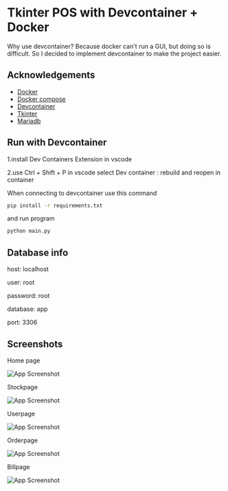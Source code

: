 
# Tkinter POS with Devcontainer + Docker 
Why use devcontainer? Because docker can't run a GUI, but doing so is difficult. So I decided to implement devcontainer to make the project easier.




## Acknowledgements
 - [Docker](https://docs.docker.com/)
 - [Docker compose](https://docs.docker.com/compose/)
 - [Devcontainer](https://code.visualstudio.com/docs/devcontainers/containers)
 - [Tkinter](https://docs.python.org/3.8/library/tkinter.html)
 - [Mariadb](https://mariadb.com/kb/en/mariadb-1040-release-notes/)

 
 






## Run with Devcontainer

1.install Dev Containers Extension in vscode

2.use Ctrl + Shift + P in vscode  select 
Dev container : rebuild and reopen in container 

When connecting to devcontainer use this command

```bash
pip install -r requirements.txt
```
and run program

```bash
python main.py
``` 


## Database info

host: localhost

user: root  

password: root

database: app

port: 3306




## Screenshots

Home page

![App Screenshot](https://github.com/gamerzahatv/MINI_POS_TKINER/blob/main/Ex%20photo/home.PNG)

Stockpage

![App Screenshot](https://github.com/gamerzahatv/MINI_POS_TKINER/blob/main/Ex%20photo/stockpage.PNG)

Userpage

![App Screenshot](https://github.com/gamerzahatv/MINI_POS_TKINER/blob/main/Ex%20photo/UserPage.PNG)

Orderpage

![App Screenshot](https://github.com/gamerzahatv/MINI_POS_TKINER/blob/main/Ex%20photo/Orderpage.PNG)

Billpage

![App Screenshot](https://github.com/gamerzahatv/MINI_POS_TKINER/blob/main/Ex%20photo/Billpage.PNG)
